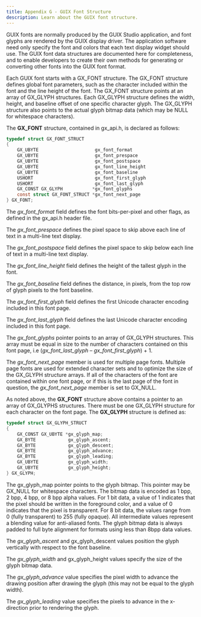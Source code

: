 ```yaml
---
title: Appendix G - GUIX Font Structure
description: Learn about the GUIX font structure.
---
```



GUIX fonts are normally produced by the GUIX Studio application, and font glyphs are rendered by the GUIX display driver. The application software need only specify the font and colors that each text display widget should use. The GUIX font data structures are documented here for completeness, and to enable developers to create their own methods for generating or converting other fonts into the GUIX font format.

Each GUIX font starts with a GX_FONT structure. The GX_FONT structure defines global font parameters, such as the character included within the font and the line height of the font. The GX_FONT structure points at an array of GX_GLYPH structures. Each GX_GLYPH structure defines
the width, height, and baseline offset of one specific character glyph. The GX_GLYPH structure also points to the actual glyph bitmap data (which may be NULL for whitespace characters).

The **GX_FONT** structure, contained in gx_api.h, is declared as follows:

```c
typedef struct GX_FONT_STRUCT
{
    GX_UBYTE                     gx_font_format
    GX_UBYTE                     gx_font_prespace
    GX_UBYTE                     gx_font_postspace
    GX_UBYTE                     gx_font_line_height 
    GX_UBYTE                     gx_font_baseline
    USHORT                       gx_font_first_glyph
    USHORT                       gx_font_last_glyph 
    GX_CONST GX_GLYPH           *gx_font_glyphs
    const struct GX_FONT_STRUCT *gx_font_next_page
} GX_FONT;
```

The *gx_font_format* field defines the font bits-per-pixel and other flags, as defined in the gx_api.h header file.

The *gx_font_prespace* defines the pixel space to skip above each line of text in a multi-line text display.

The *gx_font_postspace* field defines the pixel space to skip below each line of text in a multi-line text display.

The *gx_font_line_height* field defines the height of the tallest glyph in the font.

The *gx_font_baseline* field defines the distance, in pixels, from the top row of glyph pixels to the font baseline.

The *gx_font_first_glyph* field defines the first Unicode character encoding included in this font page.

The *gx_font_last_glyph* field defines the last Unicode character encoding included in this font page.

The *gx_font_glyphs* pointer points to an array of GX_GLYPH structures. This array must be equal in size to the number of characters contained on this font page, i.e (*gx_font_last_glyph* – *gx_font_first_glyph*) + 1.

The *gx_font_next_page* member is used for multiple page fonts. Multiple page fonts are used for extended character sets and to optimize the size of the GX_GLYPH structure arrays. If all of the characters of the font are contained within one font page, or if this is the last page of the font in question, the *gx_font_next_page* member is set to GX_NULL.

As noted above, the **GX_FONT** structure above contains a pointer to an array of GX_GLYPHS structures. There must be one GX_GLYPH structure for each character on the font page. The **GX_GLYPH** structure is defined as:

```c
typedef struct GX_GLYPH_STRUCT
{
    GX_CONST GX_UBYTE *gx_glyph_map;
    GX_BYTE            gx_glyph_ascent;
    GX_BYTE            gx_glyph_descent;
    GX_BYTE            gx_glyph_advance;
    GX_BYTE            gx_glyph_leading;
    GX_UBYTE           gx_glyph_width;
    GX_UBYTE           gx_glyph_height;
} GX_GLYPH;
```

The gx_glyph_map pointer points to the glyph bitmap. This pointer may be GX_NULL for whitespace characters. The bitmap data is encoded as 1 bpp, 2 bpp, 4 bpp, or 8 bpp alpha values. For 1 bit data, a value of 1 indicates that the pixel should be written in the foreground color, and a value of 0 indicates that the pixel is transparent. For 8 bit data, the values range from 0 (fully transparent) to 255 (fully opaque). All intermediate values represent a blending value for anti-aliased fonts. The glyph bitmap data is always padded to full byte alignment for formats using less than 8bpp data values.

The *gx_glyph_ascent* and gx_glyph_descent values position the glyph vertically with respect to the font baseline.

The *gx_glyph_width* and gx_glyph_height values specify the size of the glyph bitmap data.

The *gx_glyph_advance* value specifies the pixel width to advance the drawing position after drawing the glyph (this may not be equal to the glyph width).

The *gx_glyph_leading* value specifies the pixels to advance in the x-direction prior to rendering the glyph.